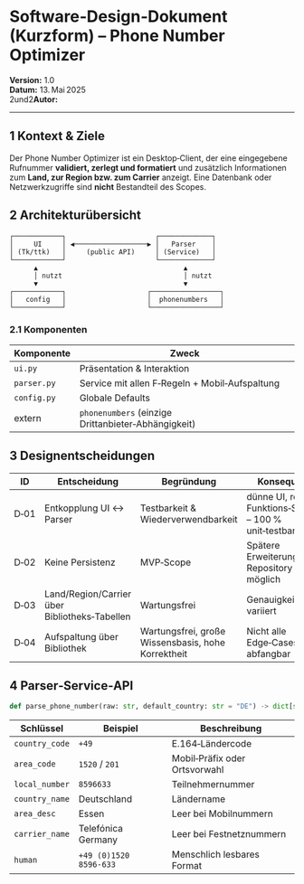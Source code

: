 # Software‑Design‑Dokument (Kurzform) – Phone Number Optimizer

**Version:** 1.0  
**Datum:** 13. Mai 2025  
 2und2**Autor:**

---

## 1 Kontext & Ziele
Der Phone Number Optimizer ist ein Desktop‑Client, der eine eingegebene Rufnummer **validiert, zerlegt und formatiert** und zusätzlich Informationen zum **Land, zur Region bzw. zum Carrier** anzeigt. Eine Datenbank oder Netzwerkzugriffe sind **nicht** Bestandteil des Scopes.

## 2 Architekturübersicht

```text
┌────────────┐                      ┌─────────────┐
│     UI     │ ◀──────────────────▶ │   Parser    │
│ (Tk/ttk)   │     (public API)     │ (Service)   │
└────────────┘                      └─────────────┘
      ▲                                    ▲
      │ nutzt                              │ nutzt
      ▼                                    ▼
┌────────────┐                    ┌─────────────────┐
│   config   │                    │  phonenumbers   │
└────────────┘                    └─────────────────┘
```

### 2.1 Komponenten
| Komponente | Zweck |
|------------|-------|
| `ui.py` | Präsentation & Interaktion |
| `parser.py` | Service mit allen F‑Regeln + Mobil‑Aufspaltung |
| `config.py` | Globale Defaults |
| extern | `phonenumbers` (einzige Drittanbieter‑Abhängigkeit) |

## 3 Designentscheidungen

| ID | Entscheidung | Begründung | Konsequenz |
|----|--------------|------------|------------|
| D‑01 | Entkopplung UI ↔ Parser | Testbarkeit & Wiederverwendbarkeit | dünne UI, reiner Funktions‑Service – 100 % unit‑testbar |
| D‑02 | Keine Persistenz | MVP‑Scope | Spätere Erweiterung via Repository möglich |
| D‑03 | Land/Region/Carrier über Bibliotheks‑Tabellen | Wartungsfrei | Genauigkeit variiert |
| D‑04 | Aufspaltung über Bibliothek | Wartungsfrei, große Wissensbasis, hohe Korrektheit | Nicht alle Edge‑Cases abfangbar |

## 4 Parser‑Service‑API

```python
def parse_phone_number(raw: str, default_country: str = "DE") -> dict[str, str]
```

| Schlüssel | Beispiel | Beschreibung |
|-----------|----------|--------------|
| `country_code` | `+49` | E.164‑Ländercode |
| `area_code` | `1520` / `201` | Mobil‑Präfix oder Ortsvorwahl |
| `local_number` | `8596633` | Teilnehmernummer |
| `country_name` | Deutschland | Ländername |
| `area_desc` | Essen | Leer bei Mobilnummern |
| `carrier_name` | Telefónica Germany | Leer bei Festnetznummern |
| `human` | `+49 (0)1520 8596‑633` | Menschlich lesbares Format |